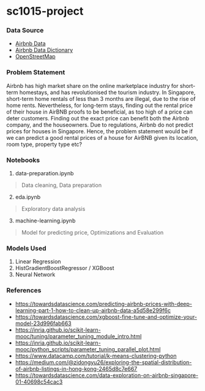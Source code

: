 # sc1015-project

### Data Source

- [Airbnb Data](http://insideairbnb.com/get-the-data/)
- [Airbnb Data Dictionary](https://docs.google.com/spreadsheets/d/1iWCNJcSutYqpULSQHlNyGInUvHg2BoUGoNRIGa6Szc4/edit#gid=1322284596)
- [OpenStreetMap](https://www.openstreetmap.org/)

### Problem Statement

Airbnb has high market share on the online marketplace industry for short-term homestays, and has revolutionised the tourism industry.
In Singapore, short-term home rentals of less than 3 months are illegal, due to the rise of home rents.
Nevertheless, for long-term stays, finding out the rental price of their house in AirBNB proofs to be beneficial, as too high of a price can deter customers.
Finding out the exact price can benefit both the Airbnb company, and the houseowners.
Due to regulations, Airbnb do not predict prices for houses in Singapore.
Hence, the problem statement would be if we can predict a good rental prices of a house for AirBNB given its location, room type, property type etc?

### Notebooks

1. data-preparation.ipynb
> Data cleaning, Data preparation

2. eda.ipynb
> Exploratory data analysis

3. machine-learning.ipynb
> Model for predicting price, Optimizations and Evaluation

### Models Used 

1. Linear Regression
2. HistGradientBoostRegressor / XGBoost
3. Neural Network

### References

- https://towardsdatascience.com/predicting-airbnb-prices-with-deep-learning-part-1-how-to-clean-up-airbnb-data-a5d58e299f6c
- https://towardsdatascience.com/xgboost-fine-tune-and-optimize-your-model-23d996fab663
- https://inria.github.io/scikit-learn-mooc/tuning/parameter_tuning_module_intro.html
- https://inria.github.io/scikit-learn-mooc/python_scripts/parameter_tuning_parallel_plot.html
- https://www.datacamp.com/tutorial/k-means-clustering-python
- https://medium.com/@zidongyu26/exploring-the-spatial-distribution-of-airbnb-listings-in-hong-kong-2465d8c7e667
- https://towardsdatascience.com/data-exploration-on-airbnb-singapore-01-40698c54cac3

